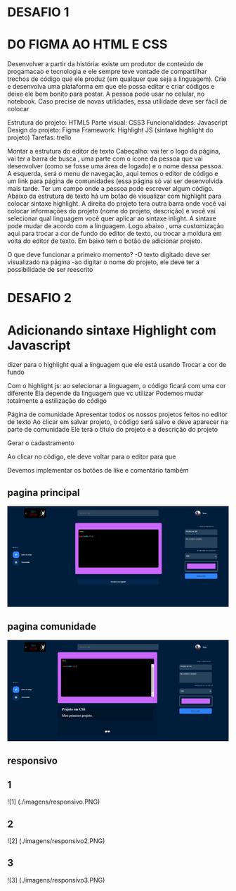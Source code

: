 

# DESAFIO 1 
# DO FIGMA AO HTML E CSS

Desenvolver a partir da história: existe um produtor de conteúdo de progamacao e tecnologia e ele sempre teve vontade de compartilhar trechos de código que ele produz (em qualquer que seja a linguagem). Crie e desenvolva uma plataforma em que ele possa editar e criar códigos e deixe ele bem bonito para postar. A pessoa pode usar no celular, no notebook. Caso precise de novas utilidades, essa utilidade deve ser fácil de colocar 

Estrutura do projeto: HTML5 
Parte visual: CSS3 
Funcionalidades: Javascript 
Design do projeto: Figma 
Framework: Highlight JS (sintaxe highlight do projeto) 
Tarefas: trello

Montar a estrutura do editor de texto 
Cabeçalho: vai ter o logo da página, vai ter a barra de busca , uma parte com o ícone da pessoa que vai desenvolver (como se fosse uma área de logado) e o nome dessa pessoa. A esquerda, será o menu de navegação, aqui temos o editor de código e um link para página de comunidades (essa página só vai ser desenvolvida mais tarde. Ter um campo onde a pessoa pode escrever algum código. Abaixo da estrutura de texto há um botão de visualizar com highlight para colocar sintaxe highlight. A direita do projeto tera outra barra onde você vai colocar informações do projeto (nome do projeto, descrição) e você vai selecionar qual linguagem você quer aplicar ao sintaxe inlight. A sintaxe pode mudar de acordo com a linguagem.  Logo abaixo , uma customização aqui para trocar a cor de fundo do editor de texto, ou trocar a moldura em volta do editor de texto. Em baixo tem o botão de adicionar projeto.

O que deve funcionar a primeiro momento? 
-O texto digitado deve ser visualizado na página 
-ao digitar o nome do projeto, ele deve ter a possibilidade de ser reescrito


# DESAFIO 2
# Adicionando sintaxe Highlight com Javascript

dizer para o highlight qual a linguagem que ele está usando 
Trocar a cor de fundo 

Com o highlight js: ao selecionar a linguagem, o código ficará com uma cor diferente 
Ela depende da linguagem que vc utilizar 
Podemos mudar totalmente a estilização do código 

Página de comunidade 
Apresentar todos os nossos projetos feitos no editor de texto 
Ao clicar em salvar projeto, o código será salvo e deve aparecer na parte de comunidade 
Ele terá o título do projeto e a descrição do projeto

Gerar o cadastramento 

Ao clicar no código, ele deve voltar para o editor para que 

Devemos implementar os botões de like e comentário também

## pagina principal 
![principal](./imagens/paginaprincipal.PNG)

## pagina comunidade
![comunidade](./imagens/paginacomunidade.PNG)

## responsivo 
## 1
![1] (./imagens/responsivo.PNG)

## 2
![2] (./imagens/responsivo2.PNG)

## 3
![3] (./imagens/responsivo3.PNG)


